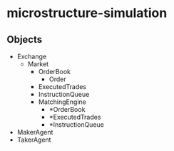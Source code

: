 # microstructure-simulation

## Objects


- Exchange
    - Market
        - OrderBook
            - Order
        - ExecutedTrades
        - InstructionQueue
        - MatchingEngine
            - *OrderBook
            - *ExecutedTrades
            - *InstructionQueue
- MakerAgent
- TakerAgent
